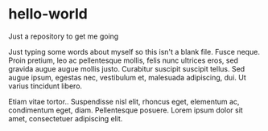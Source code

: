 # hello-world
Just a repository to get me going

Just typing some words about myself so this isn't a blank file.
Fusce neque. Proin pretium, leo ac pellentesque mollis, felis nunc ultrices eros, sed gravida augue augue mollis justo. Curabitur suscipit suscipit tellus. Sed augue ipsum, egestas nec, vestibulum et, malesuada adipiscing, dui. Ut varius tincidunt libero.

Etiam vitae tortor.. Suspendisse nisl elit, rhoncus eget, elementum ac, condimentum eget, diam. Pellentesque posuere. Lorem ipsum dolor sit amet, consectetuer adipiscing elit.

